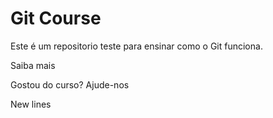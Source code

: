 # Git Course

Este é um repositorio teste para ensinar como o Git funciona.

Saiba mais

Gostou do curso? Ajude-nos

New lines
